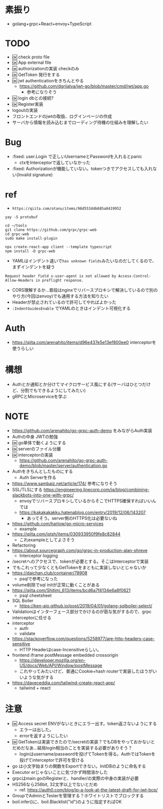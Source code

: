 # 素振り
- golang+grpc+React+envoy+TypeScript

# TODO
- :ok: check proto file
- :ok: App external file
- :ok: authorizationの実装 checkのみ
- :ok: GetToken 発行をする
- :ok: jwt authenticationをきちんとやる
  - https://github.com/dgrijalva/jwt-go/blob/master/cmd/jwt/app.go
    - 参考になりそう
- :ok: login dbとの接続?
- :ok: Register実装
- logoutの実装
- フロントエンドのjwtの取扱、ログインページの作成
- サーバから情報を読み込むまでローディング待機の仕組みを理解したい


# Bug
- :fixed: user.Login で正しいUsernameとPasswordを入れるとpanic
  - ctxをInterceptorで返していなかった
- :fixed: Authorizationが機能していない。tokenつきでアクセスしても入れない(Invalid signature)

# ref
- `https://qiita.com/otanu/items/98d553d4b685a8419952`

```
yay -S protobuf

cd ~/tools
git clone https://github.com/grpc/grpc-web
cd grpc-web
sudo make install-plugin

npx create-react-app client --template typescript
npm install -D grpc-web
```
- YAMLはインデント違いで`has unknown fields`みたいなのだしてくるので、まずインデントを疑う
```
Request header field x-user-agent is not allowed by Access-Control-Allow-Headers in preflight response.
```
- CORS理解するか...普段はnginxでリバースプロキシで解決しているので別のやり方(今回はenvoy)でも通用する方法を知りたい
- Headerが禁止されているので許可してやればよかった
- `:IndentGuidesEnable` でYAMLのときはインデント可視化する

# Auth
- https://qiita.com/arenahito/items/d96e437e5e13ef800ee0 interceptorを使うらしい

# 構想
- Authとか通知とか分けてマイクロサービス風にする(サーバはひとつだけど、分割でもできるようにしてみたい)
- gRPCとMicroserviceを学ぶ

# NOTE
- https://github.com/arenahito/go-grpc-auth-demo をみながらAuth実装
- Authの中身 JWTの勉強
- :ok: go単体で動くようにする
- :ok: serverのファイル分離
- :ok: interceptorの実装
  - https://github.com/arenahito/go-grpc-auth-demo/blob/master/server/authentication.go
- Authをきちんとしたものにする
  - Auth Serverを作る
- https://www.sambaiz.net/article/174/ 参考になりそう
- SSL/TLSにする https://engineering.linecorp.com/ja/blog/combining-slackbots-into-one-with-grpc/
  - envoyでリバースプロキシしているからそこでHTTPS確保すればいいんでは
  - https://kakakakakku.hatenablog.com/entry/2019/12/06/143207
    - あってそう。server側のHTTPS化は必要ないね
- https://github.com/harlow/go-micro-services
  - example
- https://qiita.com/istsh/items/030933950f9fe8c82844
  - これexampleとしてよさそう
- Refactoring 
- https://about.sourcegraph.com/go/grpc-in-production-alan-shreve
  - Interceptor logging
- /secretへのアクセスで、tokenが必要とする。そこはInterceptorで実装
- でもこれって少なくともGetTokenをまともに実装しないとじゃないか
- https://daichan.club/container/78908
  - psqlで参考になった
- volume削除でsql initが正常に動くことがある
- https://qiita.com/Shitimi_613/items/bcd6a7f4134e6a8f0621
  - psql cheetsheet
- SQL Boiler
  - https://ken-aio.github.io/post/2019/04/01/golang-sqlboiler-select/
- Validationはインターフェース部分でかけるのが筋な気がするので、grpc interceptorに任せる
- interceptor
  - auth
  - validate
- https://stackoverflow.com/questions/5258977/are-http-headers-case-sensitive
  - HTTP Headerはcase-Incensitiveらしい。
- frontend iframe postMessage embedded crossorigin  
  - https://developer.mozilla.org/en-US/docs/Web/API/Window/postMessage
  - これやってみたいけど、普通にCookie+hash routerで実装したほうがいいような気がする
- https://daveceddia.com/tailwind-create-react-app/
  - tailwind + react
# 注意
- :ok: Access secret ENVがないときにエラー出す。token返さないようにする
  - エラーは出した。
  - errorを返すようにしたい
- :ok: GetTokenは実装できたので/secretの実装？でもDBをやっておかないとだめだなあ...結局login相当のことを実装する必要がありそう？
  - loginはusername/passwordを投げてTokenを得る。AuthではTokenを投げてinterceptorで許可を受ける
- go は小文字始まりの関数をExportできない。InitDBのように命名する
- Executor erじゃないことに気づかず時間溶かした
- grpcはmain.goのRegisterと、handler/の実際の中身の実装が必要
- HS256なら256bit, 32文字以上でないとだめ
  - ref. https://auth0.com/blog/jp-a-look-at-the-latest-draft-for-jwt-bcp/
- GroupでAdminとTesterを管理する？ホワイトリストでブロックする
- boil.infer()に、boil.Blacklist("id")のように指定すればOK
